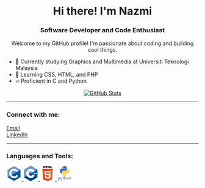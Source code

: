 <h1 align="center">Hi there! I'm Nazmi</h1>

<h3 align="center">Software Developer and Code Enthusiast</h3>

<p align="center">
  Welcome to my GitHub profile! I'm passionate about coding and building cool things.
</p>

<p align="center">
  <ul>
    <li>🏫 Currently studying Graphics and Multimedia at Universiti Teknologi Malaysia</li>
    <li>📖 Learning CSS, HTML, and PHP</li>
    <li>🔥 Proficient in C and Python</li>
  </ul>
</p>

<div align="center">
  
[![GitHub Stats](https://github-readme-stats.vercel.app/api?username=cocancocon&count_private=true&show_icons=true&theme=dark)](https://github.com/anuraghazra/github-readme-stats)

</div>

***
<h3 align="left">Connect with me:</h3>
<p align="left">
  <a href="mailto:nazmihaikal@graduate.utm.my">Email</a>
  <br>
  <a href="https://www.linkedin.com/in/nazmi-haikal-997aa9295/">LinkedIn</a>
</p>

***
<h3 align="left">Languages and Tools:</h3>
<p align="left">
  <a href="https://www.cprogramming.com/" target="_blank" rel="noreferrer">
    <img src="https://raw.githubusercontent.com/devicons/devicon/master/icons/c/c-original.svg" alt="C" width="40" height="40">
  </a>
  <a href="https://www.w3schools.com/cpp/" target="_blank" rel="noreferrer">
    <img src="https://raw.githubusercontent.com/devicons/devicon/master/icons/cplusplus/cplusplus-original.svg" alt="C++" width="40" height="40">
  </a>
  <a href="https://www.w3.org/html/" target="_blank" rel="noreferrer">
    <img src="https://raw.githubusercontent.com/devicons/devicon/master/icons/html5/html5-original-wordmark.svg" alt="HTML5" width="40" height="40">
    <img src="https://github.com/devicons/devicon/blob/master/icons/python/python-original-wordmark.svg" alt="Python" width="40" height="40">
  </a>
</p>


